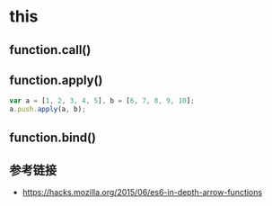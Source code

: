 # this

## function.call()


## function.apply()
```javascript
var a = [1, 2, 3, 4, 5], b = [6, 7, 8, 9, 10];
a.push.apply(a, b);
```

## function.bind()

## 参考链接
* https://hacks.mozilla.org/2015/06/es6-in-depth-arrow-functions
